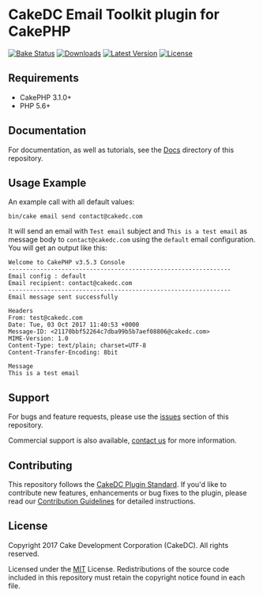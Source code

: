 
CakeDC Email Toolkit plugin for CakePHP
=======================================

[![Bake Status](https://secure.travis-ci.org/CakeDC/cakephp-email-toolkit.png?branch=master)](http://travis-ci.org/CakeDC/cakephp-email-toolkit)
[![Downloads](https://poser.pugx.org/CakeDC/cakephp-email-toolkit/d/total.png)](https://packagist.org/packages/CakeDC/cakephp-email-toolkit)
[![Latest Version](https://poser.pugx.org/CakeDC/cakephp-email-toolkit/v/stable.png)](https://packagist.org/packages/CakeDC/cakephp-email-toolkit)
[![License](https://poser.pugx.org/CakeDC/cakephp-email-toolkit/license.svg)](https://packagist.org/packages/CakeDC/cakephp-email-toolkit)

Requirements
------------

* CakePHP 3.1.0+
* PHP 5.6+

Documentation
-------------

For documentation, as well as tutorials, see the [Docs](Docs/Home.md) directory of this repository.

Usage Example
-------------

An example call with all default values:

```
bin/cake email send contact@cakedc.com
```

It will send an email with `Test email` subject and `This is a test email` as message body to `contact@cakedc.com` using the `default` email configuration. You will get an output like this:

```
Welcome to CakePHP v3.5.3 Console
---------------------------------------------------------------
Email config : default
Email recipient: contact@cakedc.com
---------------------------------------------------------------
Email message sent successfully

Headers
From: test@cakedc.com
Date: Tue, 03 Oct 2017 11:40:53 +0000
Message-ID: <21170bbf52264c7dba99b5b7aef08806@cakedc.com>
MIME-Version: 1.0
Content-Type: text/plain; charset=UTF-8
Content-Transfer-Encoding: 8bit

Message
This is a test email
```

Support
-------

For bugs and feature requests, please use the [issues](https://github.com/CakeDC/cakephp-email-toolkit/issues) section of this repository.

Commercial support is also available, [contact us](https://www.cakedc.com/contact) for more information.

Contributing
------------

This repository follows the [CakeDC Plugin Standard](https://www.cakedc.com/plugin-standard). If you'd like to contribute new features, enhancements or bug fixes to the plugin, please read our [Contribution Guidelines](https://www.cakedc.com/contribution-guidelines) for detailed instructions.

License
-------

Copyright 2017 Cake Development Corporation (CakeDC). All rights reserved.

Licensed under the [MIT](http://www.opensource.org/licenses/mit-license.php) License. Redistributions of the source code included in this repository must retain the copyright notice found in each file.